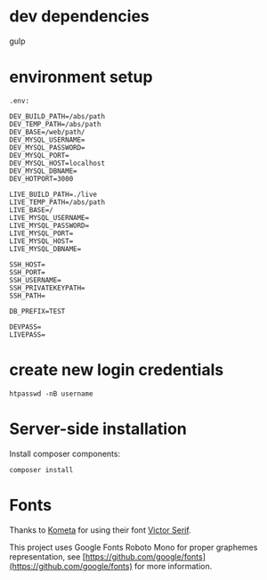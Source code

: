 # dev dependencies

gulp

# environment setup

`.env:`

```
DEV_BUILD_PATH=/abs/path
DEV_TEMP_PATH=/abs/path
DEV_BASE=/web/path/
DEV_MYSQL_USERNAME=
DEV_MYSQL_PASSWORD=
DEV_MYSQL_PORT=
DEV_MYSQL_HOST=localhost
DEV_MYSQL_DBNAME=
DEV_HOTPORT=3000

LIVE_BUILD_PATH=./live
LIVE_TEMP_PATH=/abs/path
LIVE_BASE=/
LIVE_MYSQL_USERNAME=
LIVE_MYSQL_PASSWORD=
LIVE_MYSQL_PORT=
LIVE_MYSQL_HOST=
LIVE_MYSQL_DBNAME=

SSH_HOST=
SSH_PORT=
SSH_USERNAME=
SSH_PRIVATEKEYPATH=
SSH_PATH=

DB_PREFIX=TEST

DEVPASS=
LIVEPASS=

```

# create new login credentials

`htpasswd -nB username`

# Server-side installation

Install composer components:

```
composer install
```

# Fonts

Thanks to [Kometa](https://kometa.xyz) for using their font [Victor Serif](https://www.kometa.xyz/typefaces/victor-serif/).

This project uses Google Fonts Roboto Mono for proper graphemes representation, see [https://github.com/google/fonts](https://github.com/google/fonts) for more information.
